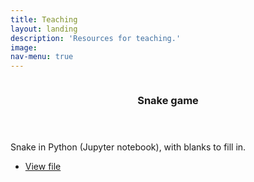 ```yaml
---
title: Teaching
layout: landing
description: 'Resources for teaching.'
image: 
nav-menu: true
---
```


<!-- Main -->
<div id="main">


<!-- Projects -->
<section id="TTA" class="spotlights">
	<!--Capstone-->
	<section>
		<a href="{% link assets/projects/snake-blanks.ipynb %}" class="image">
			<img src="{% link assets/images/snake.png %}" alt="" data-position="center center" />
		</a>
		<!-- todo: change link -->
		<div class="content">
			<div class="inner">
				<header class="major">
					<h3>Snake game</h3>
				</header>
				<p>Snake in Python (Jupyter notebook), with blanks to fill in.</p>
				<!-- todo: figure out how to upload and link to pdf-->
				<ul class="actions">
					<li><a href="{% link assets/projects/snake-blanks.ipynb %}" class="button">View file</a></li>
				</ul>
			</div>
		</div>
	</section>
	<!-- Section 2 -->
</section>

</div>
